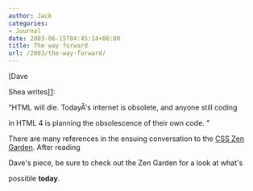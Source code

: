 ```yaml
---
author: Jack
categories:
- Journal
date: 2003-06-15T04:45:14+00:00
title: The way forward
url: /2003/the-way-forward/
---
```


[Dave
  

  
Shea writes][1]:

"HTML will die. Today&#194;'s internet is obsolete, and anyone still coding
  

  
in HTML 4 is planning the obsolescence of their own code. "

There are many references in the ensuing conversation to the [CSS Zen Garden][2]. After reading
  

  
Dave's piece, be sure to check out the Zen Garden for a look at what's
  

  
possible **today**.

 [1]: //www.mezzoblue.com/cgi-bin/mt/mezzo/archives/000152.asp"
 [2]: //www.csszengarden.com/"